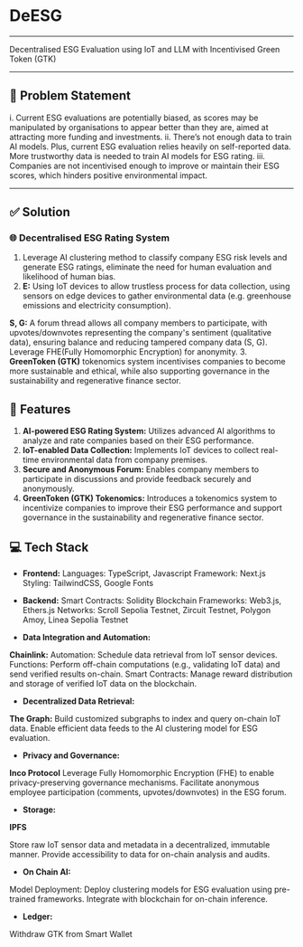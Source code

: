 # DeESG

---

Decentralised ESG Evaluation using IoT and LLM with Incentivised Green Token (GTK)

---

## 📌 Problem Statement

i. Current ESG evaluations are potentially biased, as scores may be manipulated by organisations to appear better than they are, aimed at attracting more funding and investments.
ii. There’s not enough data to train AI models. Plus, current ESG evaluation relies heavily on self-reported data. More trustworthy data is needed to train AI models for ESG rating.
iii. Companies are not incentivised enough to improve or maintain their ESG scores, which hinders positive environmental impact.

---

## ✅ Solution

### 🌐 Decentralised ESG Rating System

1. Leverage AI clustering method to classify company ESG risk levels and generate ESG ratings, eliminate the need for human evaluation and likelihood of human bias.
2. **E:** Using IoT devices to allow trustless process for data collection, using sensors on edge devices to gather environmental data (e.g. greenhouse emissions and electricity consumption).

**S, G:** A forum thread allows all company members to participate, with upvotes/downvotes representing the company's sentiment (qualitative data), ensuring balance and reducing tampered company data (S, G). Leverage FHE(Fully Homomorphic Encryption) for anonymity. 3. **GreenToken (GTK)** tokenomics system incentivises companies to become more sustainable and ethical, while also supporting governance in the sustainability and regenerative finance sector.

## 🚀 Features

1. **AI-powered ESG Rating System:** Utilizes advanced AI algorithms to analyze and rate companies based on their ESG performance.
2. **IoT-enabled Data Collection:** Implements IoT devices to collect real-time environmental data from company premises.
3. **Secure and Anonymous Forum:** Enables company members to participate in discussions and provide feedback securely and anonymously.
4. **GreenToken (GTK) Tokenomics:** Introduces a tokenomics system to incentivize companies to improve their ESG performance and support governance in the sustainability and regenerative finance sector.

## 💻 Tech Stack

- **Frontend:**
  Languages: TypeScript, Javascript
  Framework: Next.js
  Styling: TailwindCSS, Google Fonts

- **Backend:**
  Smart Contracts: Solidity
  Blockchain Frameworks: Web3.js, Ethers.js
  Networks: Scroll Sepolia Testnet, Zircuit Testnet, Polygon Amoy, Linea Sepolia Testnet

- **Data Integration and Automation:**

**Chainlink:**
Automation: Schedule data retrieval from IoT sensor devices.
Functions: Perform off-chain computations (e.g., validating IoT data) and send verified results on-chain.
Smart Contracts: Manage reward distribution and storage of verified IoT data on the blockchain.

- **Decentralized Data Retrieval:**

**The Graph:**
Build customized subgraphs to index and query on-chain IoT data.
Enable efficient data feeds to the AI clustering model for ESG evaluation.

- **Privacy and Governance:**

**Inco Protocol**
Leverage Fully Homomorphic Encryption (FHE) to enable privacy-preserving governance mechanisms.
Facilitate anonymous employee participation (comments, upvotes/downvotes) in the ESG forum.

- **Storage:**

**IPFS**

Store raw IoT sensor data and metadata in a decentralized, immutable manner.
Provide accessibility to data for on-chain analysis and audits.

- **On Chain AI:**

Model Deployment:
Deploy clustering models for ESG evaluation using pre-trained frameworks.
Integrate with blockchain for on-chain inference.

- **Ledger:**

Withdraw GTK from Smart Wallet
